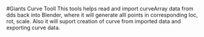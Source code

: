 #Giants Curve Tooll
This tools helps read and import curveArray data from dds back into Blender, where it will generate alll points in corresponding loc, rot, scale. 
Also it will suport creation of curve from imported data and exporting curve data.
